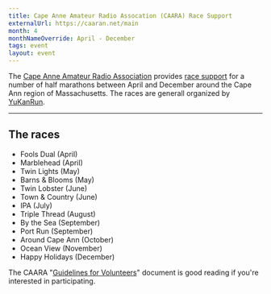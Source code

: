 ```yaml
---
title: Cape Anne Amateur Radio Assocation (CAARA) Race Support
externalUrl: https://caaran.net/main
month: 4
monthNameOverride: April - December
tags: event
layout: event
---
```


The [Cape Anne Amateur Radio Association][caara] provides [race support] for a number of half marathons between April and December around the Cape Ann region of Massachusetts. The races are generall organized by [YuKanRun].

[caara]: https://caara.net/main
[yukanrun]: https://www.yukanrun.com/
[race support]: https://sites.google.com/view/caararaces/home

---

## The races

- Fools Dual (April)
- Marblehead (April)
- Twin Lights (May)
- Barns & Blooms (May)
- Twin Lobster (June)
- Town & Country (June)
- IPA (July)
- Triple Thread (August)
- By the Sea (September)
- Port Run (September)
- Around Cape Ann (October)
- Ocean View (November)
- Happy Holidays (December)

The CAARA "[Guidelines for Volunteers]" document is good reading if you're interested in participating.

[caara]: https://caara.net/main
[guidelines for volunteers]: caara-guidelines-for-volunteers.pdf

